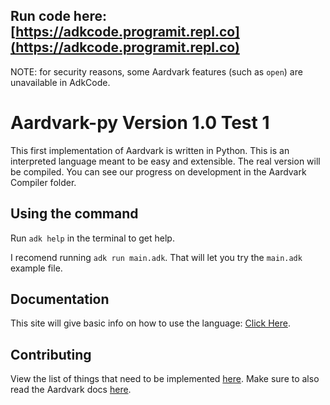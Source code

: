 ## Run code here: [https://adkcode.programit.repl.co](https://adkcode.programit.repl.co)
NOTE: for security reasons, some Aardvark features (such as `open`) are unavailable in AdkCode.


# Aardvark-py Version 1.0 Test 1
This first implementation of Aardvark is written in Python. 
This is an interpreted language meant to be easy and extensible.
The real version will be compiled. You can see our progress on development in the Aardvark Compiler folder.

## Using the command
Run `adk help` in the terminal to get help.

I recomend running `adk run main.adk`.
That will let you try the `main.adk` example file.

## Documentation
This site will give basic info on how to use the language: [Click Here](https://aardvark-docs.replit.app/).

## Contributing 
View the list of things that need to be implemented [here](https://github.com/orgs/Aardvark-team/projects/3).
Make sure to also read the Aardvark docs [here](https://aardvark-docs.programit.repl.co).
